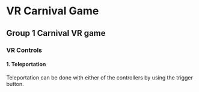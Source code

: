 # VR Carnival Game
## Group 1 Carnival VR game

### VR Controls
#### 1. Teleportation
  Teleportation can be done with either of the controllers by using the trigger button.
